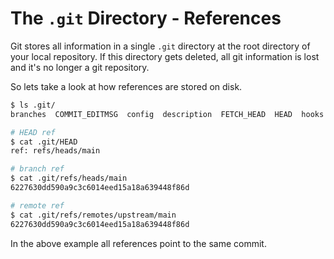 # The `.git` Directory - References

Git stores all information in a single `.git` directory at the root directory
of your local repository. If this directory gets deleted, all git information is
lost and it's no longer a git repository.

So lets take a look at how references are stored on disk.

```sh
$ ls .git/
branches  COMMIT_EDITMSG  config  description  FETCH_HEAD  HEAD  hooks  index  info  logs  objects  refs

# HEAD ref
$ cat .git/HEAD
ref: refs/heads/main

# branch ref
$ cat .git/refs/heads/main
6227630dd590a9c3c6014eed15a18a639448f86d

# remote ref
$ cat .git/refs/remotes/upstream/main
6227630dd590a9c3c6014eed15a18a639448f86d
```

In the above example all references point to the same commit.
